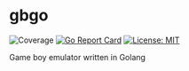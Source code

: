 # gbgo 
![Coverage](https://img.shields.io/badge/Coverage-77.5%25-brightgreen)
[![Go Report Card](https://goreportcard.com/badge/github.com/elmarsan/gbgo)](https://goreportcard.com/report/github.com/elmarsan/gbgo) 
[![License: MIT](https://img.shields.io/badge/License-MIT-yellow.svg)](https://opensource.org/licenses/MIT)

Game boy emulator written in Golang
